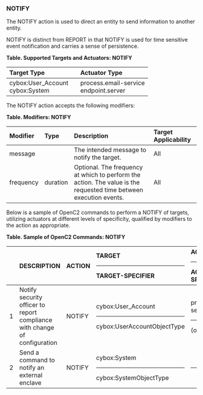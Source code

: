 ### NOTIFY
The NOTIFY action is used to direct an entity to send information to another entity.

NOTIFY is distinct from REPORT in that NOTIFY is used for time sensitive event notification and carries a sense of persistence.

**Table. Supported Targets and Actuators: NOTIFY**

| Target Type |  | Actuator Type | 
| :--- | :--- | :--- | 
| cybox:User_Account<br>cybox:System |  | process.email-service<br>endpoint.server | 

The NOTIFY action accepts the following modifiers:

**Table. Modifiers: NOTIFY**

| Modifier | Type | Description | Target Applicability | 
| :--- | :--- | :--- | :--- | 
| message |  | The intended message to notify the target. | All | 
| frequency | duration | Optional. The frequency at which to perform the action. The value is the requested time between execution events. | All | 

Below is a sample of OpenC2 commands to perform a NOTIFY of targets, utilizing actuators at different levels of specificity, qualified by modifiers to the action as appropriate.

**Table. Sample of OpenC2 Commands: NOTIFY**

|  | DESCRIPTION | ACTION | TARGET<hr>TARGET-SPECIFIER | ACTUATOR<hr>ACTUATOR-SPECIFIER | MODIFIER | 
| :--- | :--- | :--- | :--- | :--- | :--- | 
| 1 | Notify security officer to report compliance with change of configuration | NOTIFY | cybox:User_Account<hr>cybox:UserAccountObjectType | process.email-service<hr>(optional) | message | 
| 2 | Send a command to notify an external enclave | NOTIFY | cybox:System<hr>cybox:SystemObjectType | <hr> | message = acknowledge | 


